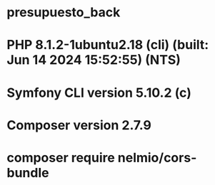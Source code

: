 # presupuesto_back


# PHP 8.1.2-1ubuntu2.18 (cli) (built: Jun 14 2024 15:52:55) (NTS)
# Symfony CLI version 5.10.2 (c) 
# Composer version 2.7.9

# composer require nelmio/cors-bundle